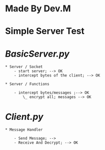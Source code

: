 # Made By Dev.M

# Simple Server Test

# *BasicServer.py*

    * Server / Socket 
        - start server; --> OK
        - intercept bytes of the client; --> OK 

    * Server / Functions

        - intercept bytes/messages ;--> OK
            \_ encrypt all; messages --> OK
    
# *Client.py*

    * Message Handler

        - Send Message; -->
        - Receive And Decrypt; --> OK